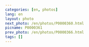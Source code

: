 ```yaml
---
categories: [en, photos]
lang: en
layout: photo
next_photo: /en/photos/P0000360.html
picname: P0000361
prev_photo: /en/photos/P0000366.html
tags: []
---
```

